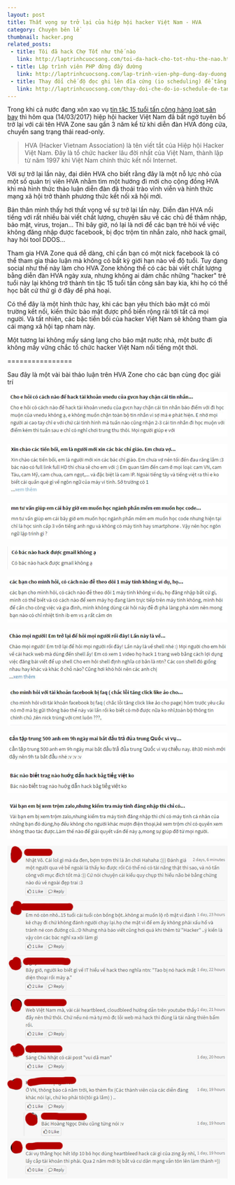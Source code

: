 ```yaml
---
layout: post
title: Thất vọng sự trở lại của hiệp hội hacker Việt Nam - HVA
category: Chuyện bên lề
thumbnail: hacker.png
related_posts:
 - title: Tôi đã hack Chợ Tốt như thế nào
   link: http://laptrinhcuocsong.com/toi-da-hack-cho-tot-nhu-the-nao.html
 - title: Lập trình viên PHP đứng đầy đường
   link: http://laptrinhcuocsong.com/lap-trinh-vien-php-dung-day-duong.html
 - title: Thay đổi chế độ đọc ghi lên đĩa cứng (io scheduling) để tăng tốc ubuntu
   link: http://laptrinhcuocsong.com/thay-doi-che-do-io-schedule-de-tang-toc-ubuntu.html
---
```

Trong khi cả nước đang xôn xao vụ [tin tặc 15 tuổi tấn công hàng loạt sân bay](http://news.zing.vn/tin-tac-tan-cong-hang-loat-website-san-bay-moi-15-tuoi-post727665.html) thì hôm qua (14/03/2017) hiệp hội hacker Việt Nam đã bất ngờ tuyên bố trở lại với cái tên HVA Zone sau gần 3 năm kể từ khi diễn đàn HVA đóng cửa, chuyển sang trạng thái read-only.

> HVA (Hacker Vietnam Association) là tên viết tắt của Hiệp hội Hacker Việt Nam. Đây là tổ chức hacker lâu đời nhất của Việt Nam, thành lập từ năm 1997 khi Việt Nam chính thức kết nối Internet.

Với sự trở lại lần này, đại diên HVA cho biết rằng đây là một nỗ lực nhỏ của một số quản trị viên HVA nhằm tìm một hướng đi mới cho cộng đồng HVA khi mà hình thức thảo luận diễn đàn đã thoái trào vĩnh viễn và hình thức mạng xã hội trở thành phương thức kết nối xã hội mới.

Bản thân mình thấy hơi thất vọng về sự trở lại lần này. Diễn đàn HVA nổi tiếng với rất nhiều bài viết chất lượng, chuyên sâu về các chủ đề thâm nhập, bảo mật, virus, trojan... Thì bây giờ, nó lại là nơi để các bạn trẻ hỏi về việc không đăng nhập được facebook, bị đọc trộm tin nhắn zalo, nhờ hack gmail, hay hỏi tool DDOS...

Tham gia HVA Zone quá dễ dàng, chỉ cần bạn có một nick facebook là có thể tham gia thảo luận mà không có bất kỳ giới hạn nào về độ tuổi. Tuy dạng social như thế này làm cho HVA Zone không thể có các bài viết chất lượng bằng diễn đàn HVA ngày xưa, nhưng không ai dám chắc những "hacker" trẻ tuổi này lại không trở thành tin tặc 15 tuổi tấn công sân bay kia, khi họ có thể học bất cứ thứ gì ở đây để phá hoại.

Có thể đây là một hình thức hay, khi các bạn yêu thích bảo mật có môi trường kết nối, kiến thức bảo mật được phổ biến rộng rãi tới tất cả mọi người. Và tất nhiên, các bậc tiền bối của hacker Việt Nam sẽ không tham gia cái mạng xã hội tạp nham này.

Một tương lai không mấy sáng lạng cho bảo mật nước nhà, một bước đi không mấy vững chắc tổ chức hacker Việt Nam nổi tiếng một thời.

================

Sau đây là một vài bài thảo luận trên HVA Zone cho các bạn cùng đọc giải trí

![HVA Zone](images/hva1.jpg)

![HVA Zone](images/hva2.jpg)

![HVA Zone](images/hva3.jpg)

![HVA Zone](images/hva4.jpg)

![HVA Zone](images/hva5.jpg)

![HVA Zone](images/hva6.jpg)

![HVA Zone](images/hva7.jpg)

![HVA Zone](images/hva8.jpg)

![HVA Zone](images/hva9.jpg)

![HVA Zone](images/hva10.jpg)

![HVA Zone](images/hva11.jpg)
